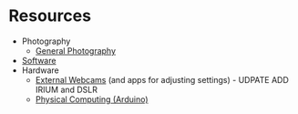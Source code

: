 # Resources

- Photography
    - [General Photography](https://github.com/ellennickles/xphoto-s23/blob/main/resources/general-photography.md)
- [Software](https://github.com/ellennickles/xphoto-s23#software)
- Hardware
    - [External Webcams](https://tinyurl.com/externalwebcams) (and apps for adjusting settings) - UDPATE ADD IRIUM and DSLR
    - [Physical Computing (Arduino)](https://github.com/ellennickles/xphoto-s23/blob/main/resources/physical-computing.md)
